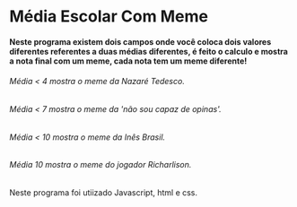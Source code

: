 # Média Escolar Com Meme

#### Neste programa existem dois campos onde você coloca dois valores diferentes referentes a duas médias diferentes, é feito o calculo e mostra a nota final com um meme, cada nota tem um meme diferente!

###### Média < 4 mostra o meme da Nazaré Tedesco.
###### Média < 7 mostra o meme da 'não sou capaz de opinas'.
###### Média < 10 mostra o meme da Inês Brasil.
###### Média 10 mostra o meme do jogador Richarlison.

Neste programa foi utiizado Javascript, html e css.
